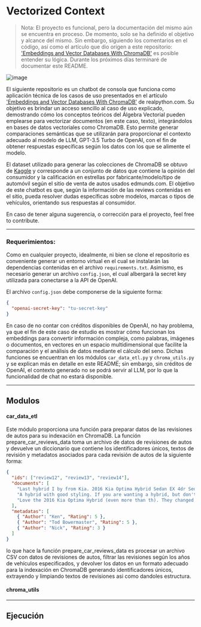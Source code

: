 # Vectorized Context

> Nota: El proyecto es funcional, pero la documentación del mismo aún se encuentra en proceso. De momento, solo se ha definido el objetivo y alcance del mismo. Sin embargo, siguiendo los comentarios en el código, así como el artículo que dio origen a este repositorio: ['Embeddings and Vector Databases With ChromaDB'](https://realpython.com/chromadb-vector-database/#represent-data-as-vectors) es posible entender su lógica.
> Durante los próximos días terminaré de documentar este README.

![image](https://miro.medium.com/v2/resize:fit:793/0*RTW5byy6eH_eSWTP.png)

El siguiente repositorio es un chatbot de consola que funciona como aplicación técnica de los casos de uso presentados en el artículo ['Embeddings and Vector Databases With ChromaDB'](https://realpython.com/chromadb-vector-database/#represent-data-as-vectors) de realpython.com. Su objetivo es brindar un acceso sencillo al caso de uso explicado, demostrando cómo los conceptos teóricos del Álgebra Vectorial pueden emplearse para vectorizar documentos (en este caso, texto), integrándolos en bases de datos vectoriales como ChromaDB. Esto permite generar comparaciones semánticas que se utilizarán para proporcionar el contexto adecuado al modelo de LLM, GPT-3.5 Turbo de OpenAI, con el fin de obtener respuestas específicas según los datos con los que se alimente el modelo.

El dataset utilizado para generar las colecciones de ChromaDB se obtuvo de [Kaggle](https://www.kaggle.com/datasets/ankkur13/edmundsconsumer-car-ratings-and-reviews) y corresponde a un conjunto de datos que contiene la opinión del consumidor y la calificación en estrellas por fabricante/modelo/tipo de automóvil según el sitio de venta de autos usados edmunds.com. El objetivo de este chatbot es que, según la información de las reviews contenidas en el sitio, pueda resolver dudas específicas sobre modelos, marcas o tipos de vehículos, orientando sus respuestas al consumidor.

En caso de tener alguna sugerencia, o corrección para el proyecto, feel free to contribute.

---

### Requerimientos:

Como en cualquier proyecto, idealmente, ni bien se clone el repositorio es conveniente generar un entorno virtual en el cual se instalarán las dependencias contenidas en el archivo `requirements.txt`. Asimismo, es necesario generar un archivo `config.json`, el cual albergará la secret key utilizada para conectarse a la API de OpenAI.

El archivo `config.json` debe componerse de la siguiente forma:

```json
{
  "openai-secret-key": "tu-secret-key"
}
```

En caso de no contar con créditos disponibles de OpenAI, no hay problema, ya que el fin de este caso de estudio es mostrar cómo funcionan los embeddings para convertir información compleja, como palabras, imágenes o documentos, en vectores en un espacio multidimensional que facilite la comparación y el análisis de datos mediante el cálculo del seno. Dichas funciones se encuentran en los módulos `car_data_etl.py` y `chroma_utils.py` y se explican más en detalle en este README; sin embargo, sin créditos de OpenAI, el contexto generado no se podrá servir al LLM, por lo que la funcionalidad de chat no estará disponible.

---

## Modulos

#### car_data_etl

Este módulo proporciona una función para preparar datos de las revisiones de autos para su indexación en ChromaDB. La función prepare_car_reviews_data toma un archivo de datos de revisiones de autos y devuelve un diccionario que contiene los identificadores únicos, textos de revisión y metadatos asociados para cada revisión de autos de la siguiente forma:

```json
{
  "ids": ["review12", "review13", "review14"],
  "documents": [
    "Last hybrid I by from Kia. 2016 Kia Optima Hybrid Sedan EX 4dr Sedan (2.4L 4cyl gas/electric hybrid 6A). No so high-brid, 25mpg in the city 33 hwy on the 2016 ex hybrid. Taken it in twice stating poor mpg and was told it's just not broken in yet. I have 10k on it when is it going to break in?  Liars!!",
    "A hybrid with good styling. If you are wanting a hybrid, but don't want the ugly as dog poop Prius, this is a car for you to check out.",
    "Love the 2016 Kia Optima Hybrid (even more than th). They changed the interior in the 2017. They did improve the comfort of the seats/headrest, but for me, they went backwards in terms of the interior styling- very bland and generic."
  ],
  "metadatas": [
    { "Author": "Ken", "Rating": 5 },
    { "Author": "Tod Bowermaster", "Rating": 5 },
    { "Author": "Nick", "Rating": 3 }
  ]
}
```

lo que hace la función prepare_car_reviews_data es procesar un archivo CSV con datos de revisiones de autos, filtrar las revisiones según los años de vehículos especificados, y devolver los datos en un formato adecuado para la indexación en ChromaDB generando identificadores únicos, extrayendo y limpiando textos de revisiones asi como dandoles estructura.

#### chroma_utils

---

## Ejecución
